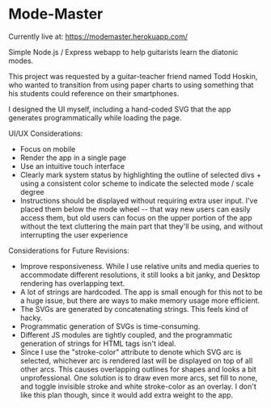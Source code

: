 # Mode-Master
Currently live at:
https://modemaster.herokuapp.com/

Simple Node.js / Express webapp to help guitarists learn the diatonic modes.

This project was requested by a guitar-teacher friend named Todd Hoskin, who wanted to transition from using paper charts to using something that his students could reference on their smartphones.

I designed the UI myself, including a hand-coded SVG that the app generates programmatically while loading the page.

UI/UX Considerations:
- Focus on mobile
- Render the app in a single page
- Use an intuitive touch interface
- Clearly mark system status by highlighting the outline of selected divs + using a consistent color scheme to indicate the selected mode / scale degree
- Instructions should be displayed without requiring extra user input. I've placed them below the mode wheel -- that way new users can easily access them, but old users can focus on the upper portion of the app without the text cluttering the main part that they'll be using, and without interrupting the user experience


Considerations for Future Revisions:
- Improve responsiveness. While I use relative units and media queries to accommodate different resolutions, it still looks a bit janky, and Desktop rendering has overlapping text.
- A lot of strings are hardcoded. The app is small enough for this not to be a huge issue, but there are ways to make memory usage more efficient.
- The SVGs are generated by concatenating strings. This feels kind of hacky.
- Programmatic generation of SVGs is time-consuming.
- Different JS modules are tightly coupled, and the programmatic generation of strings for HTML tags isn't ideal. 
- Since I use the "stroke-color" attribute to denote which SVG arc is selected, whichever arc is rendered last will be displayed on top of all other arcs. This causes overlapping outlines for shapes and looks a bit unprofessional. One solution is to draw even more arcs, set fill to none, and toggle invisible stroke and white stroke-color as an overlay. I don't like this plan though, since it would add extra weight to the app.
